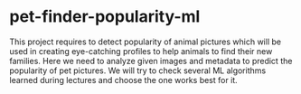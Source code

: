# pet-finder-popularity-ml
This project requires to detect popularity of animal pictures which will be used in creating eye-catching profiles to help animals to find their new families. Here we need to analyze given images and metadata to predict the popularity of pet pictures. We will try to check several ML algorithms learned during lectures and choose the one works best for it.
